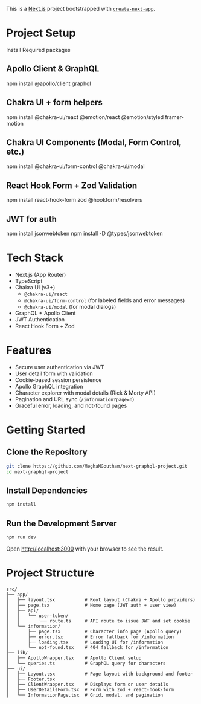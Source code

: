 This is a [Next.js](https://nextjs.org) project bootstrapped with [`create-next-app`](https://nextjs.org/docs/app/api-reference/cli/create-next-app).

# Project Setup

Install Required packages

## Apollo Client & GraphQL

npm install @apollo/client graphql

## Chakra UI + form helpers

npm install @chakra-ui/react @emotion/react @emotion/styled framer-motion

## Chakra UI Components (Modal, Form Control, etc.)

npm install @chakra-ui/form-control @chakra-ui/modal

## React Hook Form + Zod Validation

npm install react-hook-form zod @hookform/resolvers

## JWT for auth

npm install jsonwebtoken
npm install -D @types/jsonwebtoken

# Tech Stack

- Next.js (App Router)
- TypeScript
- Chakra UI (v3+)
  - `@chakra-ui/react`
  - `@chakra-ui/form-control` (for labeled fields and error messages)
  - `@chakra-ui/modal` (for modal dialogs)
- GraphQL + Apollo Client
- JWT Authentication
- React Hook Form + Zod

# Features

- Secure user authentication via JWT
- User detail form with validation
- Cookie-based session persistence
- Apollo GraphQL integration
- Character explorer with modal details (Rick & Morty API)
- Pagination and URL sync (`/information?page=n`)
- Graceful error, loading, and not-found pages

# Getting Started

## Clone the Repository

```bash
git clone https://github.com/MeghaMGoutham/next-graphql-project.git
cd next-graphql-project
```

## Install Dependencies

```bash
npm install
```

## Run the Development Server

```bash
npm run dev
```

Open [http://localhost:3000](http://localhost:3000) with your browser to see the result.

# Project Structure

```plaintext
src/
├── app/
│   ├── layout.tsx           # Root layout (Chakra + Apollo providers)
│   ├── page.tsx             # Home page (JWT auth + user view)
│   ├── api/
│   │   └── user-token/
│   │       └── route.ts     # API route to issue JWT and set cookie
│   └── information/
│       ├── page.tsx         # Character info page (Apollo query)
│       ├── error.tsx        # Error fallback for /information
│       ├── loading.tsx      # Loading UI for /information
│       └── not-found.tsx    # 404 fallback for /information
├── lib/
│   ├── ApolloWrapper.tsx    # Apollo Client setup
│   └── queries.ts           # GraphQL query for characters
├── ui/
│   ├── Layout.tsx           # Page layout with background and footer
│   ├── Footer.tsx
│   ├── ClientWrapper.tsx    # Displays form or user details
│   ├── UserDetailsForm.tsx  # Form with zod + react-hook-form
│   └── InformationPage.tsx  # Grid, modal, and pagination
```
